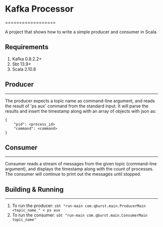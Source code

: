 # Kafka Processor
==================

A project that shows how to write a simple producer and consumer in Scala.

## Requirements
1. Kafka 0.8.2.2+
2. Sbt 13.9+
3. Scala 2.10.6

## Producer
------------
The producer expects a topic name as command-line argument, and reads the result of 'ps aux'
command from the standard input.
It will parse the results and insert the timestamp along with an array of objects with json
as:
```
{
    "pid": <process_id>
    "command": <command>
}
```


## Consumer
------------
Consumer reads a stream of messages from the given topic (command-line argument), and 
displays the timestamp along with the count of processes. The consumer will continue to
print out the messages until stopped.


## Building & Running
----------------------
1. To run the producer:
    `
        sbt "run-main com.qburst.main.ProducerMain <topic_name_" < ps aux
    `
2.  To run the consumer:
    `
        sbt "run-main com.qburst.main.ConsumerMain topic_name"
    `   